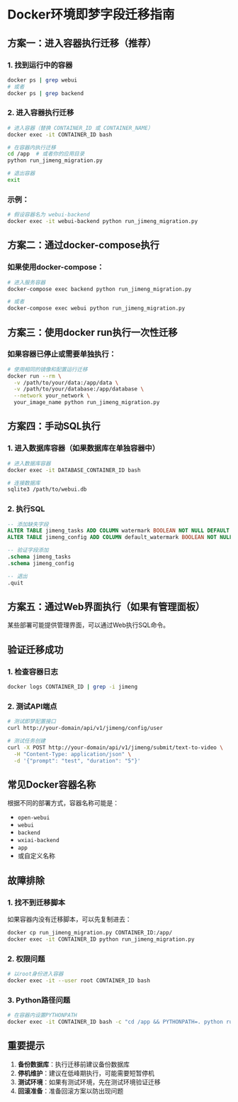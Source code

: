# Docker环境即梦字段迁移指南

## 方案一：进入容器执行迁移（推荐）

### 1. 找到运行中的容器

```bash
docker ps | grep webui
# 或者
docker ps | grep backend
```

### 2. 进入容器执行迁移

```bash
# 进入容器（替换 CONTAINER_ID 或 CONTAINER_NAME）
docker exec -it CONTAINER_ID bash

# 在容器内执行迁移
cd /app  # 或者你的应用目录
python run_jimeng_migration.py

# 退出容器
exit
```

### 示例：

```bash
# 假设容器名为 webui-backend
docker exec -it webui-backend python run_jimeng_migration.py
```

## 方案二：通过docker-compose执行

### 如果使用docker-compose：

```bash
# 进入服务容器
docker-compose exec backend python run_jimeng_migration.py

# 或者
docker-compose exec webui python run_jimeng_migration.py
```

## 方案三：使用docker run执行一次性迁移

### 如果容器已停止或需要单独执行：

```bash
# 使用相同的镜像和配置运行迁移
docker run --rm \
  -v /path/to/your/data:/app/data \
  -v /path/to/your/database:/app/database \
  --network your_network \
  your_image_name python run_jimeng_migration.py
```

## 方案四：手动SQL执行

### 1. 进入数据库容器（如果数据库在单独容器中）

```bash
# 进入数据库容器
docker exec -it DATABASE_CONTAINER_ID bash

# 连接数据库
sqlite3 /path/to/webui.db
```

### 2. 执行SQL

```sql
-- 添加缺失字段
ALTER TABLE jimeng_tasks ADD COLUMN watermark BOOLEAN NOT NULL DEFAULT FALSE;
ALTER TABLE jimeng_config ADD COLUMN default_watermark BOOLEAN NOT NULL DEFAULT FALSE;

-- 验证字段添加
.schema jimeng_tasks
.schema jimeng_config

-- 退出
.quit
```

## 方案五：通过Web界面执行（如果有管理面板）

某些部署可能提供管理界面，可以通过Web执行SQL命令。

## 验证迁移成功

### 1. 检查容器日志

```bash
docker logs CONTAINER_ID | grep -i jimeng
```

### 2. 测试API端点

```bash
# 测试即梦配置接口
curl http://your-domain/api/v1/jimeng/config/user

# 测试任务创建
curl -X POST http://your-domain/api/v1/jimeng/submit/text-to-video \
  -H "Content-Type: application/json" \
  -d '{"prompt": "test", "duration": "5"}'
```

## 常见Docker容器名称

根据不同的部署方式，容器名称可能是：

- `open-webui`
- `webui`
- `backend`
- `wxiai-backend`
- `app`
- 或自定义名称

## 故障排除

### 1. 找不到迁移脚本

如果容器内没有迁移脚本，可以先复制进去：

```bash
docker cp run_jimeng_migration.py CONTAINER_ID:/app/
docker exec -it CONTAINER_ID python run_jimeng_migration.py
```

### 2. 权限问题

```bash
# 以root身份进入容器
docker exec -it --user root CONTAINER_ID bash
```

### 3. Python路径问题

```bash
# 在容器内设置PYTHONPATH
docker exec -it CONTAINER_ID bash -c "cd /app && PYTHONPATH=. python run_jimeng_migration.py"
```

## 重要提示

1. **备份数据库**：执行迁移前建议备份数据库
2. **停机维护**：建议在低峰期执行，可能需要短暂停机
3. **测试环境**：如果有测试环境，先在测试环境验证迁移
4. **回滚准备**：准备回滚方案以防出现问题
